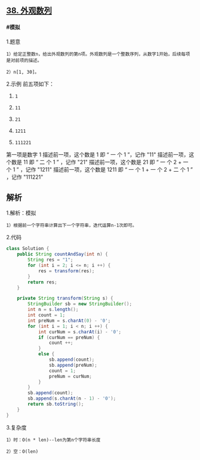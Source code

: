 ## [38. 外观数列](https://leetcode.cn/problems/count-and-say/)

#### #模拟
1.题意

    1）给定正整数n，给出外观数列的第n项。外观数列是一个整数序列，从数字1开始，后续每项是对前项的描述。

    2）n[1, 30]。

2.示例
  前五项如下：
  1.     1
  2.     11
  3.     21
  4.     1211
  5.     111221
  第一项是数字 1 
  描述前一项，这个数是 1 即 “ 一 个 1 ”，记作 "11"
  描述前一项，这个数是 11 即 “ 二 个 1 ” ，记作 "21"
  描述前一项，这个数是 21 即 “ 一 个 2 + 一 个 1 ” ，记作 "1211"
  描述前一项，这个数是 1211 即 “ 一 个 1 + 一 个 2 + 二 个 1 ” ，记作 "111221"

## 解析
1.解析：模拟

    1）根据前一个字符串计算出下一个字符串，迭代运算n-1次即可。

2.代码
```java
class Solution {
    public String countAndSay(int n) {
        String res = "1";
        for (int i = 2; i <= n; i ++) {
            res = transform(res);
        }
        return res;
    }

    private String transform(String s) {
        StringBuilder sb = new StringBuilder();
        int n = s.length();
        int count = 1;
        int preNum = s.charAt(0) - '0';
        for (int i = 1; i < n; i ++) {
            int curNum = s.charAt(i) - '0';
            if (curNum == preNum) {
                count ++;
            }
            else {
                sb.append(count);
                sb.append(preNum);
                count = 1;
                preNum = curNum;
            }
        }
        sb.append(count);
        sb.append(s.charAt(n - 1) - '0');
        return sb.toString();
    }
}
```
3.复杂度

    1）时：O(n * len)--len为第n个字符串长度

    2）空：O(len)
